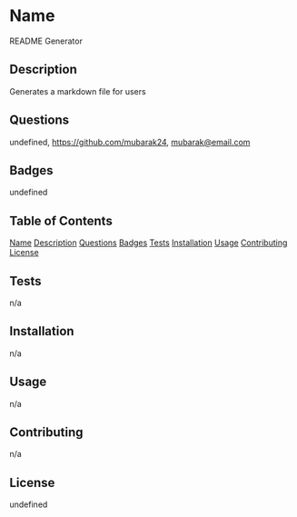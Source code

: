 # Name
README Generator

## Description
Generates a markdown file for users

## Questions
undefined, https://github.com/mubarak24, mubarak@email.com

## Badges
undefined

## Table of Contents
[Name](#Name)
[Description](##Description)
[Questions](##Questions)
[Badges](##Badges)
[Tests](##Tests)
[Installation](#Installation)
[Usage](##Usage)
[Contributing](##Contributing)
[License](##License)

## Tests
n/a

## Installation
n/a

## Usage
n/a

## Contributing
n/a

## License
undefined